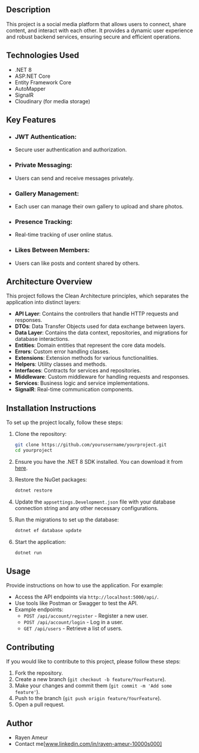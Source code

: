 
## Description
This project is a social media platform that allows users to connect, share content, and interact with each other. It provides a dynamic user experience and robust backend services, ensuring secure and efficient operations.
## Technologies Used
- .NET 8
- ASP.NET Core
- Entity Framework Core
- AutoMapper
- SignalR
- Cloudinary (for media storage)

## Key Features
- ### JWT Authentication:
- Secure user authentication and authorization.
- ### Private Messaging:
- Users can send and receive messages privately.
- ### Gallery Management:
- Each user can manage their own gallery to upload and share photos.
- ### Presence Tracking:
- Real-time tracking of user online status.
- ### Likes Between Members:
- Users can like posts and content shared by others.

## Architecture Overview
This project follows the Clean Architecture principles, which separates the application into distinct layers:

- **API Layer**: Contains the controllers that handle HTTP requests and responses.
- **DTOs**: Data Transfer Objects used for data exchange between layers.
- **Data Layer**: Contains the data context, repositories, and migrations for database interactions.
- **Entities**: Domain entities that represent the core data models.
- **Errors**: Custom error handling classes.
- **Extensions**: Extension methods for various functionalities.
- **Helpers**: Utility classes and methods.
- **Interfaces**: Contracts for services and repositories.
- **Middleware**: Custom middleware for handling requests and responses.
- **Services**: Business logic and service implementations.
- **SignalR**: Real-time communication components.

## Installation Instructions
To set up the project locally, follow these steps:

1. Clone the repository:
   ```bash
   git clone https://github.com/yourusername/yourproject.git
   cd yourproject
   ```

2. Ensure you have the .NET 8 SDK installed. You can download it from [here](https://dotnet.microsoft.com/download/dotnet/8.0).

3. Restore the NuGet packages:
   ```bash
   dotnet restore
   ```

4. Update the `appsettings.Development.json` file with your database connection string and any other necessary configurations.

5. Run the migrations to set up the database:
   ```bash
   dotnet ef database update
   ```

6. Start the application:
   ```bash
   dotnet run
   ```

## Usage
Provide instructions on how to use the application. For example:
- Access the API endpoints via `http://localhost:5000/api/`.
- Use tools like Postman or Swagger to test the API.
- Example endpoints:
  - `POST /api/account/register` - Register a new user.
  - `POST /api/account/login` - Log in a user.
  - `GET /api/users` - Retrieve a list of users.

## Contributing
If you would like to contribute to this project, please follow these steps:
1. Fork the repository.
2. Create a new branch (`git checkout -b feature/YourFeature`).
3. Make your changes and commit them (`git commit -m 'Add some feature'`).
4. Push to the branch (`git push origin feature/YourFeature`).
5. Open a pull request.


## Author
- Rayen Ameur
- Contact me[www.linkedin.com/in/rayen-ameur-10000s000]

